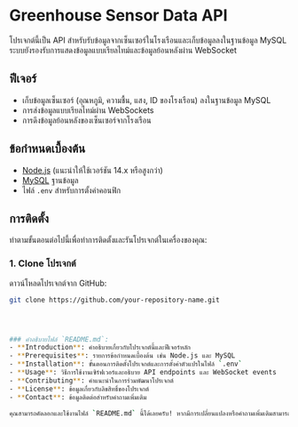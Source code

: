 # Greenhouse Sensor Data API

โปรเจกต์นี้เป็น API สำหรับรับข้อมูลจากเซ็นเซอร์ในโรงเรือนและเก็บข้อมูลลงในฐานข้อมูล MySQL ระบบยังรองรับการแสดงข้อมูลแบบเรียลไทม์และข้อมูลย้อนหลังผ่าน WebSocket

## ฟีเจอร์
- เก็บข้อมูลเซ็นเซอร์ (อุณหภูมิ, ความชื้น, แสง, ID ของโรงเรือน) ลงในฐานข้อมูล MySQL
- การส่งข้อมูลแบบเรียลไทม์ผ่าน WebSockets
- การดึงข้อมูลย้อนหลังของเซ็นเซอร์จากโรงเรือน

## ข้อกำหนดเบื้องต้น

- [Node.js](https://nodejs.org) (แนะนำให้ใช้เวอร์ชัน 14.x หรือสูงกว่า)
- [MySQL](https://www.mysql.com/) ฐานข้อมูล
- ไฟล์ `.env` สำหรับการตั้งค่าคอนฟิก

## การติดตั้ง

ทำตามขั้นตอนต่อไปนี้เพื่อทำการติดตั้งและรันโปรเจกต์ในเครื่องของคุณ:

### 1. Clone โปรเจกต์

ดาวน์โหลดโปรเจกต์จาก GitHub:
```bash
git clone https://github.com/your-repository-name.git




### คำอธิบายไฟล์ `README.md`:
- **Introduction**: คำอธิบายเกี่ยวกับโปรเจกต์นี้และฟีเจอร์หลัก
- **Prerequisites**: รายการข้อกำหนดเบื้องต้น เช่น Node.js และ MySQL
- **Installation**: ขั้นตอนการติดตั้งโปรเจกต์และการตั้งค่าตัวแปรในไฟล์ `.env`
- **Usage**: วิธีการใช้งานเซิร์ฟเวอร์และอธิบาย API endpoints และ WebSocket events
- **Contributing**: คำแนะนำในการร่วมพัฒนาโปรเจกต์
- **License**: ข้อมูลเกี่ยวกับลิขสิทธิ์ของโปรเจกต์
- **Contact**: ข้อมูลติดต่อสำหรับคำถามเพิ่มเติม

คุณสามารถคัดลอกและใช้งานไฟล์ `README.md` นี้ได้เลยครับ! หากมีการเปลี่ยนแปลงหรือคำถามเพิ่มเติมสามารถถามได้ครับ 😊

